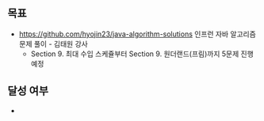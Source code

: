 ## 목표

- https://github.com/hyojin23/java-algorithm-solutions 인프런 자바 알고리즘 문제 풀이 - 김태원 강사
  - Section 9. 최대 수입 스케쥴부터 Section 9. 원더랜드(프림)까지 5문제 진행 예정

## 달성 여부
- 
